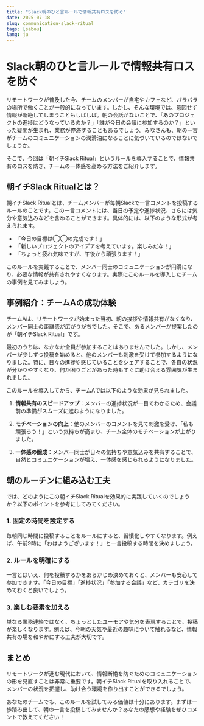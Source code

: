 ```yaml
---
title: "Slack朝のひと言ルールで情報共有ロスを防ぐ"
date: 2025-07-18
slug: communication-slack-ritual
tags: [sabou]
lang: ja
---
```


# Slack朝のひと言ルールで情報共有ロスを防ぐ

リモートワークが普及した今、チームのメンバーが自宅やカフェなど、バラバラの場所で働くことが一般的になっています。しかし、そんな環境では、意図せず情報が断絶してしまうこともしばしば。朝の会話がないことで、「あのプロジェクトの進捗はどうなっているのか？」「誰が今日の会議に参加するのか？」といった疑問が生まれ、業務が停滞することもあるでしょう。みなさんも、朝の一言がチームのコミュニケーションの潤滑油になることに気づいているのではないでしょうか。

そこで、今回は「朝イチSlack Ritual」というルールを導入することで、情報共有のロスを防ぎ、チームの一体感を高める方法をご紹介します。

## 朝イチSlack Ritualとは？

朝イチSlack Ritualとは、チームメンバーが毎朝Slackで一言コメントを投稿するルールのことです。この一言コメントには、当日の予定や進捗状況、さらには気分や意気込みなどを含めることができます。具体的には、以下のような形式が考えられます。

- 「今日の目標は◯◯の完成です！」
- 「新しいプロジェクトのアイデアを考えています。楽しみだな！」
- 「ちょっと疲れ気味ですが、午後から頑張ります！」

このルールを実践することで、メンバー同士のコミュニケーションが円滑になり、必要な情報が共有されやすくなります。実際にこのルールを導入したチームの事例を見てみましょう。

## 事例紹介：チームAの成功体験

チームAは、リモートワークが始まった当初、朝の挨拶や情報共有がなくなり、メンバー同士の距離感が広がりがちでした。そこで、あるメンバーが提案したのが「朝イチSlack Ritual」です。

最初のうちは、なかなか全員が参加することはありませんでした。しかし、メンバーが少しずつ投稿を始めると、他のメンバーも刺激を受けて参加するようになりました。特に、日々の進捗や感じていることをシェアすることで、各自の状況が分かりやすくなり、何か困りごとがあった時もすぐに助け合える雰囲気が生まれました。

このルールを導入してから、チームAでは以下のような効果が見られました。

1. **情報共有のスピードアップ**：メンバーの進捗状況が一目でわかるため、会議前の準備がスムーズに進むようになりました。

2. **モチベーションの向上**：他のメンバーのコメントを見て刺激を受け、「私も頑張ろう！」という気持ちが高まり、チーム全体のモチベーションが上がりました。

3. **一体感の醸成**：メンバー同士が日々の気持ちや意気込みを共有することで、自然とコミュニケーションが増え、一体感を感じられるようになりました。

## 朝のルーチンに組み込む工夫

では、どのようにこの朝イチSlack Ritualを効果的に実践していくのでしょうか？以下のポイントを参考にしてみてください。

### 1. 固定の時間を設定する

毎朝同じ時間に投稿することをルールにすると、習慣化しやすくなります。例えば、午前9時に「おはようございます！」と一言投稿する時間を決めましょう。

### 2. ルールを明確にする

一言とはいえ、何を投稿するかをあらかじめ決めておくと、メンバーも安心して参加できます。「今日の目標」「進捗状況」「参加する会議」など、カテゴリを決めておくと良いでしょう。

### 3. 楽しむ要素を加える

単なる業務連絡ではなく、ちょっとしたユーモアや気分を表現することで、投稿が楽しくなります。例えば、今朝の天気や最近の趣味について触れるなど、情報共有の場を和やかにする工夫が大切です。

## まとめ

リモートワークが進む現代において、情報断絶を防ぐためのコミュニケーションの形を見直すことは非常に重要です。朝イチSlack Ritualを取り入れることで、メンバーの状況を把握し、助け合う環境を作り出すことができるでしょう。

あなたのチームでも、このルールを試してみる価値は十分にあります。まずは一歩踏み出して、朝の一言を投稿してみませんか？あなたの感想や経験をぜひコメントで教えてください！